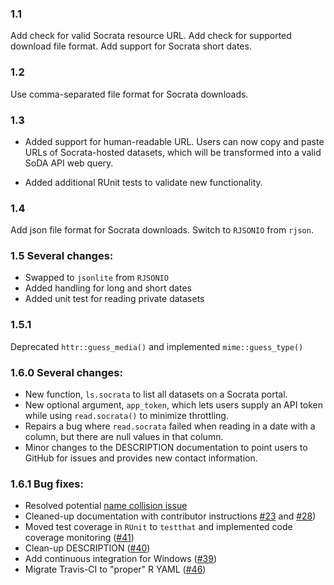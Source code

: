 ### 1.1 
Add check for valid Socrata resource URL. Add check for supported download file format. Add support for Socrata short dates.

### 1.2 
Use comma-separated file format for Socrata downloads.

### 1.3 
* Added support for human-readable URL. Users can now copy and paste URLs of Socrata-hosted datasets, which will be transformed into a valid SoDA API web query. 

* Added additional RUnit tests to validate new functionality.

### 1.4 
Add json file format for Socrata downloads. Switch to `RJSONIO` from `rjson`. 

### 1.5 Several changes:

* Swapped to ```jsonlite``` from ```RJSONIO```
* Added handling for long and short dates
* Added unit test for reading private datasets

### 1.5.1 
Deprecated ```httr::guess_media()``` and implemented ```mime::guess_type()```

### 1.6.0 Several changes:

* New function, ```ls.socrata``` to list all datasets on a Socrata portal.
* New optional argument, ```app_token```, which lets users supply an API token while using ```read.socrata()``` to minimize throttling.
* Repairs a bug where ```read.socrata``` failed when reading in a date with a column, but there are null values in that column.
* Minor changes to the DESCRIPTION documentation to point users to GitHub for issues and provides new contact information.

### 1.6.1 Bug fixes:

* Resolved potential [name collision issue](https://github.com/Chicago/RSocrata/issues/42)
* Cleaned-up documentation with contributor instructions [#23](https://github.com/Chicago/RSocrata/issues/23) and [#28](https://github.com/Chicago/RSocrata/issues/28))
* Moved test coverage in `RUnit` to `testthat` and implemented code coverage monitoring ([#41](https://github.com/Chicago/RSocrata/issues/41))
* Clean-up DESCRIPTION ([#40](https://github.com/Chicago/RSocrata/issues/40))
* Add continuous integration for Windows ([#39](https://github.com/Chicago/RSocrata/issues/39))
* Migrate Travis-CI to "proper" R YAML ([#46](https://github.com/Chicago/RSocrata/issues/46))







